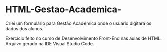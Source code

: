 # HTML-Gestao-Academica-
Criei um formulário para Gestão Acadêmica onde o usuário digitará os dados dos alunos. 

Exercício feito no curso de Desenvolvimento Front-End nas aulas de HTML. 
Arquivo gerado na IDE Visual Studio Code. 
